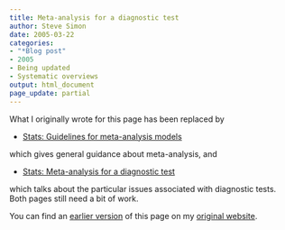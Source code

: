 ```yaml
---
title: Meta-analysis for a diagnostic test
author: Steve Simon
date: 2005-03-22
categories:
- "*Blog post"
- 2005
- Being updated
- Systematic overviews
output: html_document
page_update: partial
---
```

What I originally wrote for this page has been replaced by

- [Stats: Guidelines for meta-analysis
models](../model/metaanalysis.asp)

which gives general guidance about meta-analysis, and

- [Stats: Meta-analysis for a diagnostic
test](../model/diagnostic.asp)

which talks about the particular issues associated with diagnostic
tests. Both pages still need a bit of work.

You can find an [earlier version][sim1] of this page on my [original website][sim2].


[sim1]: http://www.pmean.com/05/DiagnosticMetaanalysis.html
[sim2]: http://www.pmean.com/original_site.html
